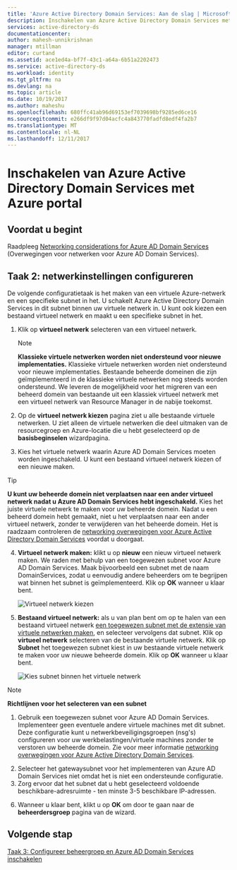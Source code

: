 ```yaml
---
title: 'Azure Active Directory Domain Services: Aan de slag | Microsoft Docs'
description: Inschakelen van Azure Active Directory Domain Services met Azure portal
services: active-directory-ds
documentationcenter: 
author: mahesh-unnikrishnan
manager: mtillman
editor: curtand
ms.assetid: ace1ed4a-bf7f-43c1-a64a-6b51a2202473
ms.service: active-directory-ds
ms.workload: identity
ms.tgt_pltfrm: na
ms.devlang: na
ms.topic: article
ms.date: 10/19/2017
ms.author: maheshu
ms.openlocfilehash: 680ffc41ab96d69153ef7039698bf9285ed6ce16
ms.sourcegitcommit: e266df9f97d04acfc4a843770fadfd8edf4fa2b7
ms.translationtype: MT
ms.contentlocale: nl-NL
ms.lasthandoff: 12/11/2017
---
```

# <a name="enable-azure-active-directory-domain-services-using-the-azure-portal"></a>Inschakelen van Azure Active Directory Domain Services met Azure portal


## <a name="before-you-begin"></a>Voordat u begint
Raadpleeg [Networking considerations for Azure AD Domain Services](active-directory-ds-networking.md) (Overwegingen voor netwerken voor Azure AD Domain Services).


## <a name="task-2-configure-network-settings"></a>Taak 2: netwerkinstellingen configureren
De volgende configuratietaak is het maken van een virtuele Azure-netwerk en een specifieke subnet in het. U schakelt Azure Active Directory Domain Services in dit subnet binnen uw virtuele netwerk in. U kunt ook kiezen een bestaand virtueel netwerk en maakt u een specifieke subnet in het.

1. Klik op **virtueel netwerk** selecteren van een virtueel netwerk.
    > [!NOTE]
    > **Klassieke virtuele netwerken worden niet ondersteund voor nieuwe implementaties.** Klassieke virtuele netwerken worden niet ondersteund voor nieuwe implementaties. Bestaande beheerde domeinen die zijn geïmplementeerd in de klassieke virtuele netwerken nog steeds worden ondersteund. We leveren de mogelijkheid voor het migreren van een beheerd domein van bestaande uit een klassiek virtueel netwerk met een virtueel netwerk van Resource Manager in de nabije toekomst.
    >

2. Op de **virtueel netwerk kiezen** pagina ziet u alle bestaande virtuele netwerken. U ziet alleen de virtuele netwerken die deel uitmaken van de resourcegroep en Azure-locatie die u hebt geselecteerd op de **basisbeginselen** wizardpagina.
3. Kies het virtuele netwerk waarin Azure AD Domain Services moeten worden ingeschakeld. U kunt een bestaand virtueel netwerk kiezen of een nieuwe maken.

  > [!TIP]
  > **U kunt uw beheerde domein niet verplaatsen naar een ander virtueel netwerk nadat u Azure AD Domain Services hebt ingeschakeld.** Kies het juiste virtuele netwerk te maken voor uw beheerde domein. Nadat u een beheerd domein hebt gemaakt, niet u het verplaatsen naar een ander virtueel netwerk, zonder te verwijderen van het beheerde domein. Het is raadzaam controleren de [networking overwegingen voor Azure Active Directory Domain Services](active-directory-ds-networking.md) voordat u doorgaat.  
  >

4. **Virtueel netwerk maken:** klikt u op **nieuw** een nieuw virtueel netwerk maken. We raden met behulp van een toegewezen subnet voor Azure AD Domain Services. Maak bijvoorbeeld een subnet met de naam DomainServices, zodat u eenvoudig andere beheerders om te begrijpen wat binnen het subnet is geïmplementeerd. Klik op **OK** wanneer u klaar bent.

    ![Virtueel netwerk kiezen](./media/getting-started/domain-services-blade-network-pick-vnet.png)

5. **Bestaand virtueel netwerk:** als u van plan bent om op te halen van een bestaand virtueel netwerk [een toegewezen subnet met de extensie van virtuele netwerken maken](../virtual-network/virtual-networks-create-vnet-arm-pportal.md), en selecteer vervolgens dat subnet. Klik op **virtueel netwerk** selecteren van de bestaande virtuele netwerk. Klik op **Subnet** het toegewezen subnet kiest in uw bestaande virtuele netwerk te maken voor uw nieuwe beheerde domein. Klik op **OK** wanneer u klaar bent.

    ![Kies subnet binnen het virtuele netwerk](./media/getting-started/domain-services-blade-network-pick-subnet.png)

  > [!NOTE]
  > **Richtlijnen voor het selecteren van een subnet**
  > 1. Gebruik een toegewezen subnet voor Azure AD Domain Services. Implementeer geen eventuele andere virtuele machines met dit subnet. Deze configuratie kunt u netwerkbeveiligingsgroepen (nsg's) configureren voor uw werkbelastingen/virtuele machines zonder te verstoren uw beheerde domein. Zie voor meer informatie [networking overwegingen voor Azure Active Directory Domain Services](active-directory-ds-networking.md).
  2. Selecteer het gatewaysubnet voor het implementeren van Azure AD Domain Services niet omdat het is niet een ondersteunde configuratie.
  3. Zorg ervoor dat het subnet dat u hebt geselecteerd voldoende beschikbare-adresruimte - ten minste 3-5 beschikbare IP-adressen.
  >

6. Wanneer u klaar bent, klikt u op **OK** om door te gaan naar de **beheerdersgroep** pagina van de wizard.


## <a name="next-step"></a>Volgende stap
[Taak 3: Configureer beheergroep en Azure AD Domain Services inschakelen](active-directory-ds-getting-started-admingroup.md)
